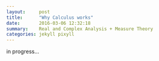 ```yaml
---
layout:     post
title:      "Why Calculus works"
date:       2016-03-06 12:32:18
summary:    Real and Complex Analysis + Measure Theory
categories: jekyll pixyll
---
```


in progress...
<!--redirect
<meta http-equiv="refresh" content="0; URL='{{site.url}}musings/notebooks/memoization.html'" />
-->


